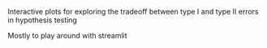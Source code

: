 Interactive plots for exploring the tradeoff between type I and type II errors in hypothesis testing

Mostly to play around with streamlit


